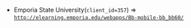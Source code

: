  - Emporia State University(`client_id=357`) => [`http://elearning.emporia.edu/webapps/Bb-mobile-bb_bb60/`](http://elearning.emporia.edu/webapps/Bb-mobile-bb_bb60/)
